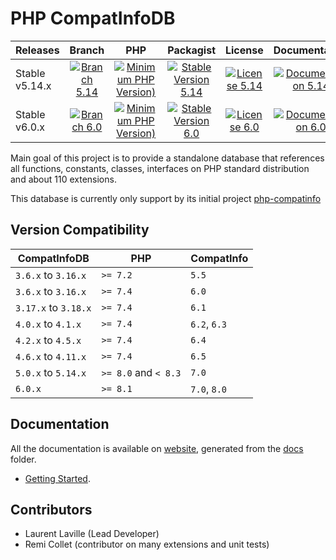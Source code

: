 <!-- markdownlint-disable MD013 -->
# PHP CompatInfoDB

| Releases       |                     Branch                     |                               PHP                               |                          Packagist                           |                      License                      |                            Documentation                            |
|:---------------|:----------------------------------------------:|:---------------------------------------------------------------:|:------------------------------------------------------------:|:-------------------------------------------------:|:-------------------------------------------------------------------:|
| Stable v5.14.x | [![Branch 5.14][Branch_514x-img]][Branch_514x] | [![Minimum PHP Version)][PHPVersion_514x-img]][PHPVersion_514x] | [![Stable Version 5.14][Packagist_514x-img]][Packagist_514x] | [![License 5.14][License_514x-img]][License_514x] | [![Documentation 5.14][Documentation_514x-img]][Documentation_514x] |
| Stable v6.0.x  |  [![Branch 6.0][Branch_60x-img]][Branch_60x]   |  [![Minimum PHP Version)][PHPVersion_60x-img]][PHPVersion_60x]  |  [![Stable Version 6.0][Packagist_60x-img]][Packagist_60x]   |  [![License 6.0][License_60x-img]][License_60x]   |  [![Documentation 6.0][Documentation_60x-img]][Documentation_60x]   |

[Branch_514x-img]: https://img.shields.io/badge/branch-5.14-orange
[Branch_514x]: https://github.com/llaville/php-compatinfo-db/tree/5.14
[PHPVersion_514x-img]: https://img.shields.io/packagist/php-v/bartlett/php-compatinfo-db/5.14.0
[PHPVersion_514x]: https://www.php.net/supported-versions.php
[Packagist_514x-img]: https://img.shields.io/badge/packagist-v5.14.0-blue
[Packagist_514x]: https://packagist.org/packages/bartlett/php-compatinfo-db
[License_514x-img]: https://img.shields.io/packagist/l/bartlett/php-compatinfo-db
[License_514x]: https://github.com/llaville/php-compatinfo-db/blob/5.14/LICENSE
[Documentation_514x-img]: https://img.shields.io/badge/documentation-v5.14-green
[Documentation_514x]: https://github.com/llaville/php-compatinfo-db/tree/5.14/docs

[Branch_60x-img]: https://img.shields.io/badge/branch-6.0-orange
[Branch_60x]: https://github.com/llaville/php-compatinfo-db/tree/6.0
[PHPVersion_60x-img]: https://img.shields.io/packagist/php-v/bartlett/php-compatinfo-db/6.0.0
[PHPVersion_60x]: https://www.php.net/supported-versions.php
[Packagist_60x-img]: https://img.shields.io/badge/packagist-v6.0.0-blue
[Packagist_60x]: https://packagist.org/packages/bartlett/php-compatinfo-db
[License_60x-img]: https://img.shields.io/packagist/l/bartlett/php-compatinfo-db
[License_60x]: https://github.com/llaville/php-compatinfo-db/blob/6.0/LICENSE
[Documentation_60x-img]: https://img.shields.io/badge/documentation-v6.0-green
[Documentation_60x]: https://github.com/llaville/php-compatinfo-db/tree/6.0/docs

Main goal of this project is to provide a standalone database that references
all functions, constants, classes, interfaces on PHP standard distribution and about 110 extensions.

This database is currently only support by its initial project [php-compatinfo](https://github.com/llaville/php-compatinfo)

## Version Compatibility

 | CompatInfoDB         | PHP                  | CompatInfo   |
 |----------------------|----------------------|--------------|
 | `3.6.x`  to `3.16.x` | `>= 7.2`             | `5.5`        |
 | `3.6.x`  to `3.16.x` | `>= 7.4`             | `6.0`        |
 | `3.17.x` to `3.18.x` | `>= 7.4`             | `6.1`        |
 | `4.0.x`  to `4.1.x`  | `>= 7.4`             | `6.2`, `6.3` |
 | `4.2.x`  to `4.5.x`  | `>= 7.4`             | `6.4`        |
 | `4.6.x`  to `4.11.x` | `>= 7.4`             | `6.5`        |
 | `5.0.x`  to `5.14.x` | `>= 8.0` and `< 8.3` | `7.0`        |
 | `6.0.x`              | `>= 8.1`             | `7.0`, `8.0` |

## Documentation

All the documentation is available on [website](https://llaville.github.io/php-compatinfo-db/6.0),
generated from the [docs](https://github.com/llaville/php-compatinfo-db/tree/6.0/docs) folder.

* [Getting Started](docs/getting-started.md).

## Contributors

* Laurent Laville (Lead Developer)
* Remi Collet (contributor on many extensions and unit tests)
